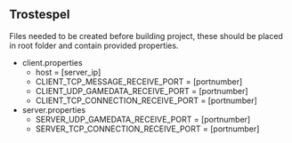 Trostespel
-
Files needed to be created before building project, these should be placed in 
root folder and contain provided properties.
- client.properties
  - host = [server_ip]
  - CLIENT_TCP_MESSAGE_RECEIVE_PORT      = [portnumber]
  - CLIENT_UDP_GAMEDATA_RECEIVE_PORT     = [portnumber]
  - CLIENT_TCP_CONNECTION_RECEIVE_PORT   = [portnumber]
- server.properties
  - SERVER_UDP_GAMEDATA_RECEIVE_PORT     = [portnumber]
  - SERVER_TCP_CONNECTION_RECEIVE_PORT   = [portnumber]